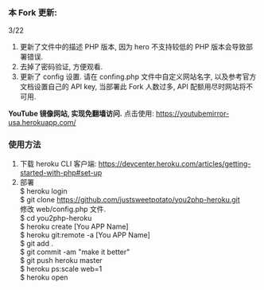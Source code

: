 ### 本 Fork 更新:<br>

3/22<br>
1. 更新了文件中的描述 PHP 版本, 因为 hero 不支持较低的 PHP 版本会导致部署错误.<br>
2. 去掉了密码验证, 方便观看.<br>
3. 更新了 config 设置. 请在 confing.php 文件中自定义网站名字, 以及参考官方文档设置自己的 API key, 当部署此 Fork 人数过多, API 配额用尽时网站将不可用.<br>


<b>YouTube 镜像网站, 实现免翻墙访问.</b>
点击使用: https://youtubemirror-usa.herokuapp.com/<br>

### 使用方法

1. 下载 heroku CLI 客户端: https://devcenter.heroku.com/articles/getting-started-with-php#set-up <br>
2. 部署 <br>
$ heroku login<br>
$ git clone https://github.com/justsweetpotato/you2php-heroku.git <br>
修改 web/config.php 文件.<br>
$ cd you2php-heroku <br>
$ heroku create [You APP Name]<br>
$ heroku git:remote -a [You APP Name]<br>
$ git add .<br>
$ git commit -am "make it better"<br>
$ git push heroku master<br>
$ heroku ps:scale web=1<br>
$ heroku open<br>
 
<br>

